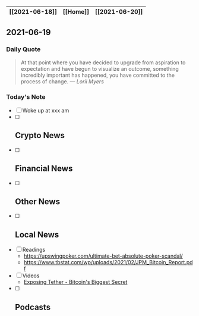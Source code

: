 | [[2021-06-18]] | [[Home]] | [[2021-06-20]] |
| :------------: | :------: | :------------: |

## 2021-06-19 

### Daily Quote
> At that point where you have decided to upgrade from aspiration to expectation and have begun to visualize an outcome, something incredibly important has happened, you have committed to the process of change.
> &mdash; <cite>Lorii Myers</cite>

### Today's Note
- [ ] Woke up at xxx am
- [ ] Crypto News
	- 
- [ ] Financial News
	- 
- [ ] Other News
	- 
- [ ] Local News
	-
- [ ] Readings
	- https://upswingpoker.com/ultimate-bet-absolute-poker-scandal/
	- https://www.tbstat.com/wp/uploads/2021/02/JPM_Bitcoin_Report.pdf
- [ ] Videos
	- [Exposing Tether - Bitcoin's Biggest Secret](https://www.youtube.com/watch?v=-whuXHSL1Pg)
- [ ] Podcasts
	- 
